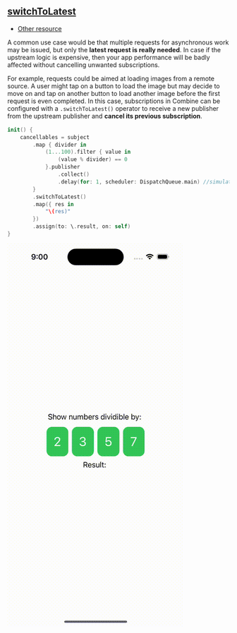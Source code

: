 ## [switchToLatest](https://www.polpiella.dev/the-power-of-the-switchtolatest-operator)

- [Other resource](https://www.createwithswift.com/reference-combine-switchtolatest/)

A common use case would be that multiple requests for asynchronous work may be issued, but only the **latest request is really needed**. In case if the upstream logic is expensive, then your app performance will be badly affected without cancelling unwanted subscriptions.

For example, requests could be aimed at loading images from a remote source. A user might tap on a button to load the image but may decide to move on and tap on another button to load another image before the first request is even completed. In this case, subscriptions in Combine can be configured with a `.switchToLatest()` operator to receive a new publisher from the upstream publisher and **cancel its previous subscription**.

```swift
init() {
    cancellables = subject
        .map { divider in
            (1...100).filter { value in
                (value % divider) == 0
            }.publisher
                .collect()
                .delay(for: 1, scheduler: DispatchQueue.main) //simulate delay
        }
        .switchToLatest()
        .map({ res in
            "\(res)"
        })
        .assign(to: \.result, on: self)
}
```

<img src="preview.gif">
